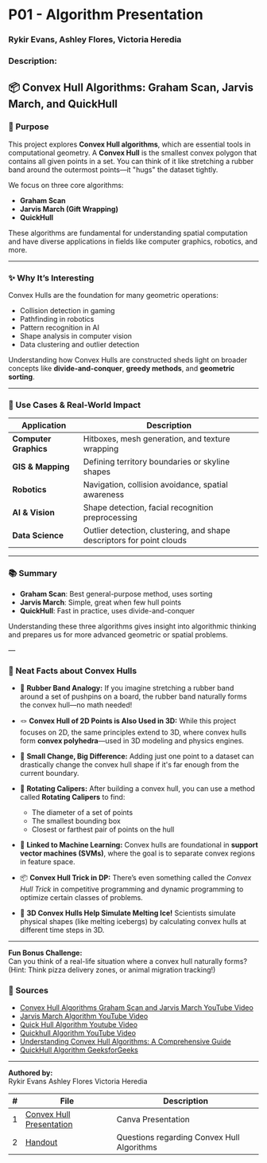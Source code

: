 # P01 - Algorithm Presentation
### Rykir Evans, Ashley Flores, Victoria Heredia
### Description:

## 📦 Convex Hull Algorithms: Graham Scan, Jarvis March, and QuickHull

### 🎯 Purpose

This project explores **Convex Hull algorithms**, which are essential tools in computational geometry. A **Convex Hull** is the smallest convex polygon that contains all given points in a set. You can think of it like stretching a rubber band around the outermost points—it "hugs" the dataset tightly.

We focus on three core algorithms:
- **Graham Scan**
- **Jarvis March (Gift Wrapping)**
- **QuickHull**

These algorithms are fundamental for understanding spatial computation and have diverse applications in fields like computer graphics, robotics, and more.

---

### ✨ Why It’s Interesting

Convex Hulls are the foundation for many geometric operations:
- Collision detection in gaming
- Pathfinding in robotics
- Pattern recognition in AI
- Shape analysis in computer vision
- Data clustering and outlier detection

Understanding how Convex Hulls are constructed sheds light on broader concepts like **divide-and-conquer**, **greedy methods**, and **geometric sorting**.

---


### 🚀 Use Cases & Real-World Impact

| Application          | Description                                                                 |
|----------------------|-----------------------------------------------------------------------------|
| **Computer Graphics** | Hitboxes, mesh generation, and texture wrapping|
| **GIS & Mapping**     | Defining territory boundaries or skyline shapes        |
| **Robotics**          | Navigation, collision avoidance, spatial awareness        |
| **AI & Vision**       | Shape detection, facial recognition preprocessing         |
| **Data Science**      | Outlier detection, clustering, and shape descriptors for point clouds        |

---

### 📚 Summary

- **Graham Scan**: Best general-purpose method, uses sorting
- **Jarvis March**: Simple, great when few hull points
- **QuickHull**: Fast in practice, uses divide-and-conquer

Understanding these three algorithms gives insight into algorithmic thinking and prepares us for more advanced geometric or spatial problems.

—
### 📎 Neat Facts about Convex Hulls

- 🧲 **Rubber Band Analogy:** If you imagine stretching a rubber band around a set of pushpins on a board, the rubber band naturally forms the convex hull—no math needed!

- 🪢 **Convex Hull of 2D Points is Also Used in 3D:** While this project focuses on 2D, the same principles extend to 3D, where convex hulls form **convex polyhedra**—used in 3D modeling and physics engines.

- 🧮 **Small Change, Big Difference:** Adding just one point to a dataset can drastically change the convex hull shape if it's far enough from the current boundary.

- 🔁 **Rotating Calipers:** After building a convex hull, you can use a method called **Rotating Calipers** to find:
  - The diameter of a set of points
  - The smallest bounding box
  - Closest or farthest pair of points on the hull

- 🧠 **Linked to Machine Learning:** Convex hulls are foundational in **support vector machines (SVMs)**, where the goal is to separate convex regions in feature space.

- 📦 **Convex Hull Trick in DP:** There’s even something called the *Convex Hull Trick* in competitive programming and dynamic programming to optimize certain classes of problems.

- 🧊 **3D Convex Hulls Help Simulate Melting Ice!** Scientists simulate physical shapes (like melting icebergs) by calculating convex hulls at different time steps in 3D.

---

**Fun Bonus Challenge:**  
Can you think of a real-life situation where a convex hull naturally forms? (Hint: Think pizza delivery zones, or animal migration tracking!)


### 🧾 Sources

- [Convex Hull Algorithms Graham Scan and Jarvis March YouTube Video](https://www.youtube.com/watch?v=B2AJoQSZf4M) 
- [Jarvis March Algorithm YouTube Video](https://www.youtube.com/watch?v=nBvCZi34F_o&t=329s) 
- [Quick Hull Algorithm Youtube
Video](https://www.youtube.com/watch?v=s39TMgSvRP0)
- [Quickhull Algorithm YouTube 
Video](https://www.youtube.com/watch?v=2EKIZrimeuk)
- [Understanding Convex Hull Algorithms: A Comprehensive Guide](https://algocademy.com/blog/understanding-convex-hull-algorithms-a-comprehensive-guide/)
- [QuickHull Algorithm GeeksforGeeks](https://www.geeksforgeeks.org/quickhull-algorithm-convex-hull/)

---

**Authored by:**  
Rykir Evans
Ashley Flores
Victoria Heredia




|   #   | File             | Description                                        |
| :---: | ---------------- | -------------------------------------------------- |
|   1   | [Convex Hull Presentation](./) | Canva Presentation |
|   2   | [Handout](./Convex_Hull_Questions.pdf) | Questions regarding Convex Hull Algorithms |

